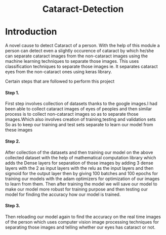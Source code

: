 <h1 align="center"> Cataract-Detection</h1>

# Introduction

A novel cause to detect Cataract of a person.
With the help of this module a person can detect even a slightly occurence
of cataract by which he/she can separate cataract images from the non-cataract
images using the machine learning techniques to separate those images.
This uses classification techniques to separate those images ie. It separates 
cataract eyes from the non-cataract ones using keras library.

Certain steps that are followed to perform this project

<h4>Step 1.</h4>

First step involves collection of datasets thanks to the google images.I had been able to
collect cataract images of eyes of peoples and then similar process is to collect non-cataract images
so as to separate those images.Which also involves creation of training,testing and validation sets
So as to keep our training and test sets separate to learn our model from these images

<h4>Step 2.</h4>

After collection of the datasets and then training our model on the above collected dataset with the
help of mathematical computation library which adds the Dense layers for separation of those images
by adding 3 dense layers with the 2 as input layers with the relu as the input layers and then sigmoid
for the output layer then by giving 100 batches and 100 epochs for training our models with the adam
optimizers for optimization of our images to learn from them. Then after training the model we will save our
model to make our model more robust for training purpose and then testing our model for finding the accuracy 
how our model is trained.

<h4>Step 3.</h4>

Then reloading our model again to find the accuracy on the real time images of the person which uses computer
vision image processing techniques for separating those images and telling whether our eyes has cataract or not.


